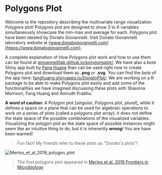 # Polygons Plot
Welcome to the repository describing the multivariate range visualization Polygons plot! Polygons plot are designed to show 3 to 6 variables simultaneously showcase the min-max and average for each. Polygons plot have been ideated by Donato Giovannelli. Visit Donato Giovannelli laboratory website at [www.donatogiovannelli.com](htpps://www.donatogiovannelli.com).

A complete explanation of How Polygons plot work and how to use them can be found at [giovannellilab.github.io/polygonsplot/](https://giovannellilab.github.io/polygonsplot/). We have also a _beta_ Shiny app built by [Fang Huang](https://people.csiro.au/H/F/f-huang) than can be used right now to create Polygons plot and download them as __.png__ or __.svg__. You can find the _beta_ of the app here: [fanghuang.shinyapps.io/DonatoPlot/](https://fanghuang.shinyapps.io/DonatoPlot/). We are working on a R package to be able to make Polygons plot easily and add some of the functionalities we have imagined discussing these plots with Shaunna Morrison, Fang Huang and Anirudh Prabhu.

__A word of caution:__ A Polygon plot [_singular_, Polygons plot, _plural_], while it defines a space on a plane that can be used for algebraic operations to work on a series of plots (called a polygons plot array), it does not define the state space of the possible combinations of the visualized variables. Visualizing the polygon plot as the state space of possible instances might seem like an intuitive thing to do, but it is inherently ___wrong___! You are have been warned!

>Fun fact! My friends refer to these plots as "Donato's plots"!

<img src="https://www.frontiersin.org/files/Articles/447668/fmicb-10-00780-HTML-r2/image_m/fmicb-10-00780-g002.jpg" class="img-responsive" alt="Merino_et_al_2019_polygon_plot">

>The first polygons plot appeared in [Merino et al. 2019 Frontiers in Microbiology](https://www.frontiersin.org/articles/10.3389/fmicb.2019.00780/full)
